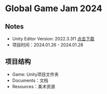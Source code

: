 # Global Game Jam 2024
## Notes
- Unity Editor Version: 2022.3.3f1  [点击下载](https://download.unity3d.com/download_unity/7cdc2969a641/Windows64EditorInstaller/UnitySetup64-2022.3.3f1.exe)
- 项目时间：2024.01.26 - 2024.01.28
## 项目结构
- Game: Unity项目文件夹
- Documents：文档
- Resources：美术资源
